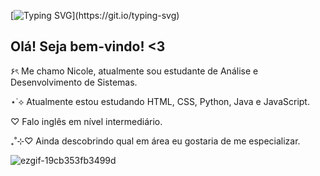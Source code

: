 
[![Typing SVG](https://readme-typing-svg.herokuapp.com?font=Fira+Code&pause=1000&color=F782F0&width=435&lines=Hey!+Be+very+welcome+to+my+space!;Feel+free+to+explore+my+projects.)](https://git.io/typing-svg)

## Olá! Seja bem-vindo! <3

۶ৎ Me chamo Nicole, atualmente sou estudante de Análise e Desenvolvimento de Sistemas.

⋆˙⟡ Atualmente estou estudando HTML, CSS, Python, Java e JavaScript.

♡ Falo inglês em nível intermediário.

₊˚⊹♡ Ainda descobrindo qual em área eu gostaria de me especializar.



![ezgif-19cb353fb3499d](https://github.com/user-attachments/assets/c7fc06fa-9cc8-46da-9264-5fb5c6219179)

